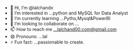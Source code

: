 - 👋 Hi, I’m @lalchandx
- 👀 I’m interested in ...python and MySQL for Data Analyst
- 🌱 I’m currently learning ...Pytho,Mysql&PowerBI
- 💞️ I’m looking to collaborate on ...
- 📫 How to reach me ...lalchand00.com@gmail.com
- 😄 Pronouns: ...lal
- ⚡ Fun fact: ...passionable to create.

<!---
lalchandx/lalchandx is a ✨ special ✨ repository because its `README.md` (this file) appears on your GitHub profile.
You can click the Preview link to take a look at your changes.
--->
